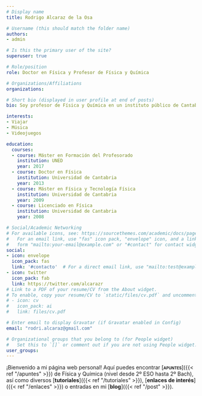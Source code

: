 ```yaml
---
# Display name
title: Rodrigo Alcaraz de la Osa

# Username (this should match the folder name)
authors:
- admin

# Is this the primary user of the site?
superuser: true

# Role/position
role: Doctor en Física y Profesor de Física y Química

# Organizations/Affiliations
organizations:

# Short bio (displayed in user profile at end of posts)
bio: Soy profesor de Física y Química en un instituto público de Cantabria (España).

interests:
- Viajar
- Música
- Videojuegos

education:
  courses:
  - course: Máster en Formación del Profesorado
    institution: UNED
    year: 2017
  - course: Doctor en Física
    institution: Universidad de Cantabria
    year: 2013
  - course: Máster en Física y Tecnología Física
    institution: Universidad de Cantabria
    year: 2009
  - course: Licenciado en Física
    institution: Universidad de Cantabria
    year: 2008

# Social/Academic Networking
# For available icons, see: https://sourcethemes.com/academic/docs/page-builder/#icons
#   For an email link, use "fas" icon pack, "envelope" icon, and a link in the
#   form "mailto:your-email@example.com" or "#contact" for contact widget.
social:
- icon: envelope
  icon_pack: fas
  link: '#contacto'  # For a direct email link, use "mailto:test@example.org".
- icon: twitter
  icon_pack: fab
  link: https://twitter.com/alcarazr
# Link to a PDF of your resume/CV from the About widget.
# To enable, copy your resume/CV to `static/files/cv.pdf` and uncomment the lines below.
# - icon: cv
#   icon_pack: ai
#   link: files/cv.pdf

# Enter email to display Gravatar (if Gravatar enabled in Config)
email: "rodri.alcaraz@gmail.com"

# Organizational groups that you belong to (for People widget)
#   Set this to `[]` or comment out if you are not using People widget.
user_groups:
---
```


¡Bienvenido a mi página web personal! Aquí puedes encontrar [<span style="font-variant:small-caps;">**apuntes**</span>]({{< ref "/apuntes" >}}) de Física y Química (nivel desde 2º ESO hasta 2º Bach), así como diversos [**tutoriales**]({{< ref "/tutoriales" >}}), [**enlaces de interés**]({{< ref "/enlaces" >}}) o entradas en mi [**blog**]({{< ref "/post" >}}).